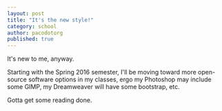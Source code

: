 ```yaml
---
layout: post
title: "It's the new style!"
category: school
author: pacodotorg
published: true
---
```


It's new to me, anyway.

Starting with the Spring 2016 semester, I'll be moving toward more open-source software options in my classes, ergo my Photoshop may include some GIMP, my Dreamweaver will have some bootstrap, etc.

Gotta get some reading done.